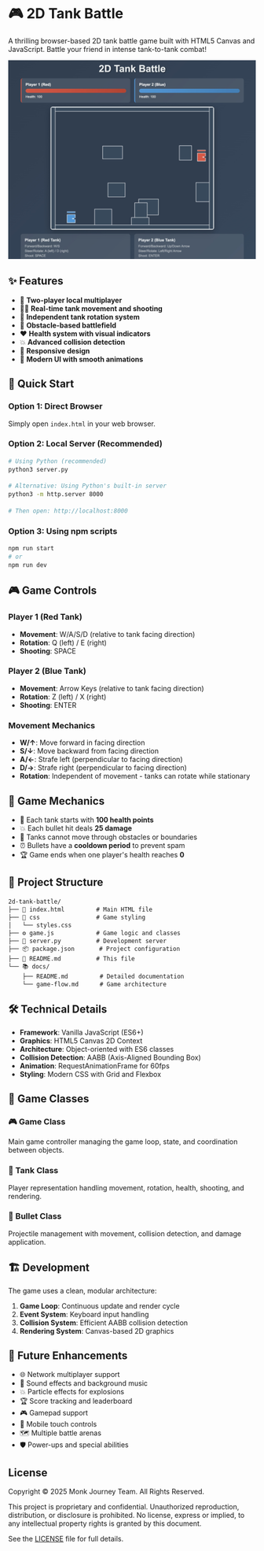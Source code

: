 # 🎮 2D Tank Battle

A thrilling browser-based 2D tank battle game built with HTML5 Canvas and JavaScript. Battle your friend in intense tank-to-tank combat!

![tank battle](screenshots/2d-tank-battle-151303-20250629.jpeg)

## ✨ Features

- 🎯 **Two-player local multiplayer**
- 🏃‍♂️ **Real-time tank movement and shooting**
- 🔄 **Independent tank rotation system**
- 🧱 **Obstacle-based battlefield**
- ❤️ **Health system with visual indicators**
- 💥 **Advanced collision detection**
- 📱 **Responsive design**
- 🎨 **Modern UI with smooth animations**

## 🚀 Quick Start

### Option 1: Direct Browser
Simply open `index.html` in your web browser.

### Option 2: Local Server (Recommended)
```bash
# Using Python (recommended)
python3 server.py

# Alternative: Using Python's built-in server
python3 -m http.server 8000

# Then open: http://localhost:8000
```

### Option 3: Using npm scripts
```bash
npm run start
# or
npm run dev
```

## 🎮 Game Controls

### Player 1 (Red Tank)
- **Movement**: W/A/S/D (relative to tank facing direction)
- **Rotation**: Q (left) / E (right)
- **Shooting**: SPACE

### Player 2 (Blue Tank)  
- **Movement**: Arrow Keys (relative to tank facing direction)
- **Rotation**: Z (left) / X (right)
- **Shooting**: ENTER

### Movement Mechanics
- **W/↑**: Move forward in facing direction
- **S/↓**: Move backward from facing direction
- **A/←**: Strafe left (perpendicular to facing direction)
- **D/→**: Strafe right (perpendicular to facing direction)
- **Rotation**: Independent of movement - tanks can rotate while stationary

## 🎯 Game Mechanics

- 💯 Each tank starts with **100 health points**
- 💥 Each bullet hit deals **25 damage**
- 🚫 Tanks cannot move through obstacles or boundaries
- ⏰ Bullets have a **cooldown period** to prevent spam
- 🏆 Game ends when one player's health reaches **0**

## 📁 Project Structure

```
2d-tank-battle/
├── 📄 index.html         # Main HTML file
├── 🎨 css                # Game styling
│   └── styles.css
├── ⚙️ game.js            # Game logic and classes
├── 🐍 server.py          # Development server
├── 📦 package.json       # Project configuration
├── 📖 README.md          # This file
└── 📚 docs/
    ├── README.md         # Detailed documentation
    └── game-flow.md      # Game architecture
```

## 🛠️ Technical Details

- **Framework**: Vanilla JavaScript (ES6+)
- **Graphics**: HTML5 Canvas 2D Context
- **Architecture**: Object-oriented with ES6 classes
- **Collision Detection**: AABB (Axis-Aligned Bounding Box)
- **Animation**: RequestAnimationFrame for 60fps
- **Styling**: Modern CSS with Grid and Flexbox

## 🎨 Game Classes

### 🎮 Game Class
Main game controller managing the game loop, state, and coordination between objects.

### 🚗 Tank Class
Player representation handling movement, rotation, health, shooting, and rendering.

### 🔫 Bullet Class
Projectile management with movement, collision detection, and damage application.

## 🏗️ Development

The game uses a clean, modular architecture:

1. **Game Loop**: Continuous update and render cycle
2. **Event System**: Keyboard input handling
3. **Collision System**: Efficient AABB collision detection
4. **Rendering System**: Canvas-based 2D graphics

## 🚀 Future Enhancements

- 🌐 Network multiplayer support
- 🎵 Sound effects and background music
- 💥 Particle effects for explosions
- 🏆 Score tracking and leaderboard
- 🎮 Gamepad support
- 📱 Mobile touch controls
- 🗺️ Multiple battle arenas
- 🛡️ Power-ups and special abilities

## License

Copyright © 2025 Monk Journey Team. All Rights Reserved.

This project is proprietary and confidential. Unauthorized reproduction, distribution, or disclosure is prohibited. No license, express or implied, to any intellectual property rights is granted by this document.

See the [LICENSE](LICENSE) file for full details.
